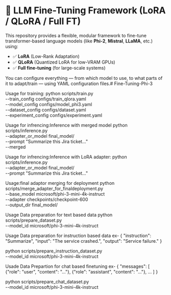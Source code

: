 # 🔧 LLM Fine-Tuning Framework (LoRA / QLoRA / Full FT)

This repository provides a flexible, modular framework to fine-tune transformer-based language models (like **Phi-2**, **Mistral**, **LLaMA**, etc.) using:
- ✅ **LoRA** (Low-Rank Adaptation)
- ✅ **QLoRA** (Quantized LoRA for low-VRAM GPUs)
- ✅ **Full fine-tuning** (for large-scale systems)

You can configure everything — from which model to use, to what parts of it to adapt/train — using YAML configuration files.# Fine-Tuning-Phi-3

Usage for training:
python scripts/train.py \
  --train_config configs/train_qlora.yaml \
  --model_config configs/model_phi3.yaml \
  --dataset_config configs/dataset.yaml \
  --experiment_config configs/experiment.yaml


Usage for infrencing:Inference with merged model
python scripts/inference.py \
  --adapter_or_model final_model/ \
  --prompt "Summarize this Jira ticket..." \
  --merged

Usage for infrencing:Inference with LoRA adapter:
python scripts/inference.py \
  --adapter_or_model final_model/ \
  --prompt "Summarize this Jira ticket..." 

Usage:final adaptor merging for deployment
  python scripts/merge_adapter_for_finaldeployment.py \
  --base_model microsoft/phi-3-mini-4k-instruct \
  --adapter checkpoints/checkpoint-600 \
  --output_dir final_model/

Usage Data preparation for text based data
python scripts/prepare_dataset.py \
  --model_id microsoft/phi-3-mini-4k-instruct

Usage Data preparation for instruction based data ex- { "instruction": "Summarize", "input": "The service crashed.", "output": "Service failure." }

python scripts/prepare_instruction_dataset.py \
  --model_id microsoft/phi-3-mini-4k-instruct

 Usade Data Prepartion for chat based finetuning ex- {
  "messages": [
    {"role": "user", "content": "..."},
    {"role": "assistant", "content": "..."},
    ...
  ]
} 

python scripts/prepare_chat_dataset.py \
  --model_id microsoft/phi-3-mini-4k-instruct



